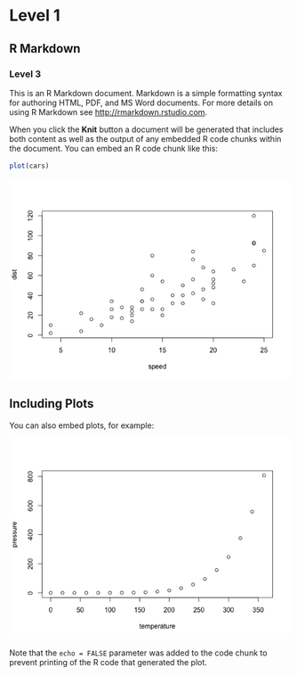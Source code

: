 Level 1
=======

R Markdown
----------

### Level 3

This is an R Markdown document. Markdown is a simple formatting syntax for authoring HTML, PDF, and MS Word documents. For more details on using R Markdown see <http://rmarkdown.rstudio.com>.

When you click the **Knit** button a document will be generated that includes both content as well as the output of any embedded R code chunks within the document. You can embed an R code chunk like this:

``` r
plot(cars)
```

![](GitHubmd_files/figure-markdown_github/cars-1.png)

Including Plots
---------------

You can also embed plots, for example:

![](GitHubmd_files/figure-markdown_github/pressure-1.png)

Note that the `echo = FALSE` parameter was added to the code chunk to prevent printing of the R code that generated the plot.
